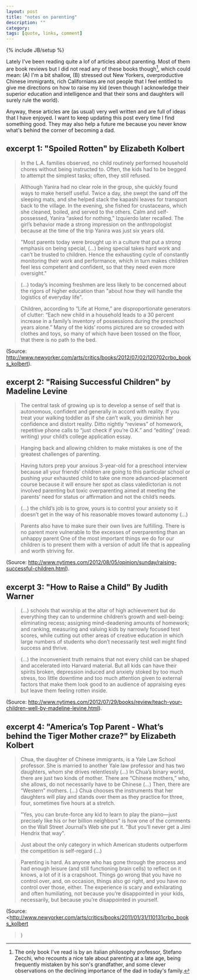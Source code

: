 ```yaml
---
layout: post
title: "notes on parenting"
description: ""
category: 
tags: [quote, links, comment]
---
```

{% include JB/setup %}

Lately I've been reading quite a lof of articles about parenting. Most of them are book reviews but I did not read any of these books though[^nota-zecchi], which could mean: (A) I'm a bit shallow, (B) stressed out New Yorkers, overproductive Chinese immigrants, rich Californians are not people that I feel entitled to give me directions on how to raise my kid (even though I acknowledge their superior education and intelligence and that their sons and daughters will surely rule the world).

[^nota-zecchi]: The only book I've read is by an italian philosophy professor, Stefano Zecchi, who recounts a nice tale about parenting at a late age, being frequently mistaken by his son's grandfather, and some clever observations on the declining importance of the dad in today's family.

Anyway, these articles are (as usual) very well written and are full of ideas that I have enjoyed. I want to keep updating this post every time I find something good. They may also help a future me because you never know what's behind the corner of becoming a dad.


## excerpt 1: "Spoiled Rotten" by Elizabeth Kolbert

> In the L.A. families observed, no child routinely performed household chores without being instructed to. Often, the kids had to be begged to attempt the simplest tasks; often, they still refused.

> Although Yanira had no clear role in the group, she quickly found ways to make herself useful. Twice a day, she swept the sand off the sleeping mats, and she helped stack the kapashi leaves for transport back to the village. In the evening, she fished for crustaceans, which she cleaned, boiled, and served to the others. Calm and self-possessed, Yanira “asked for nothing,” Izquierdo later recalled. The girl’s behavior made a strong impression on the anthropologist because at the time of the trip Yanira was just six years old.

>"Most parents today were brought up in a culture that put a strong emphasis on being special, (...) being special takes hard work and can’t be trusted to children. Hence the exhausting cycle of constantly monitoring their work and performance, which in turn makes children feel less competent and confident, so that they need even more oversight."

> (...) today’s incoming freshmen are less likely to be concerned about the rigors of higher education than "about how they will handle the logistics of everyday life".

> Children, according to “Life at Home,” are disproportionate generators of clutter: “Each new child in a household leads to a 30 percent increase in a family’s inventory of possessions during the preschool years alone.” Many of the kids’ rooms pictured are so crowded with clothes and toys, so many of which have been tossed on the floor, that there is no path to the bed.

(Source:  <http://www.newyorker.com/arts/critics/books/2012/07/02/120702crbo_books_kolbert>).

## excerpt 2: "Raising Successful Children" by Madeline Levine

> The central task of growing up is to develop a sense of self that is autonomous, confident and generally in accord with reality. If you treat your walking toddler as if she can’t walk, you diminish her confidence and distort reality. Ditto nightly “reviews” of homework, repetitive phone calls to “just check if you’re O.K.” and “editing” (read: writing) your child’s college application essay.

> Hanging back and allowing children to make mistakes is one of the greatest challenges of parenting.

> Having tutors prep your anxious 3-year-old for a preschool interview because all your friends’ children are going to this particular school or pushing your exhausted child to take one more advanced-placement course because it will ensure her spot as class valedictorian is not involved parenting but toxic overparenting aimed at meeting the parents’ need for status or affirmation and not the child’s needs.

> (...) the child’s job is to grow, yours is to control your anxiety so it doesn’t get in the way of his reasonable moves toward autonomy (...)

> Parents also have to make sure their own lives are fulfilling. There is no parent more vulnerable to the excesses of overparenting than an unhappy parent One of the most important things we do for our children is to present them with a version of adult life that is appealing and worth striving for.

(Source: <http://www.nytimes.com/2012/08/05/opinion/sunday/raising-successful-children.html>).

## excerpt 3: "How to Raise a Child" By Judith Warner

> (...) schools that worship at the altar of high achievement but do everything they can to undermine children’s growth and well-being: eliminating recess; assigning mind-deadening amounts of homework; and ranking, measuring and valuing kids by narrowly focused test scores, while cutting out other areas of creative education in which large numbers of students who don’t necessarily test well might find success and thrive.

> (...) the inconvenient truth remains that not every child can be shaped and accelerated into Harvard material. But all kids can have their spirits broken, depression induced and anxiety stoked by too much stress, too little downtime and too much attention given to external factors that make them look good to an audience of appraising eyes but leave them feeling rotten inside.

(Source: <http://www.nytimes.com/2012/07/29/books/review/teach-your-children-well-by-madeline-levine.html>).


## excerpt 4: "America’s Top Parent - What’s behind the Tiger Mother craze?"  by Elizabeth Kolbert

> Chua, the daughter of Chinese immigrants, is a Yale Law School professor. She is married to another Yale law professor and has two daughters, whom she drives relentlessly (...) In Chua’s binary world, there are just two kinds of mother. There are “Chinese mothers,” who, she allows, do not necessarily have to be Chinese (...) Then, there are “Western” mothers. (...) Chua chooses the instruments that her daughters will play and stands over them as they practice for three, four, sometimes five hours at a stretch.

> "Yes, you can brute-force any kid to learn to play the piano—just precisely like his or her billion neighbors" is how one of the comments on the Wall Street Journal’s Web site put it. "But you’ll never get a Jimi Hendrix that way".

> Just about the only category in which American students outperform the competition is self-regard (...)

> Parenting is hard. As anyone who has gone through the process and had enough leisure (and still functioning brain cells) to reflect on it knows, a lot of it is a crapshoot. Things go wrong that you have no control over, and, on occasion, things also go right, and you have no control over those, either. The experience is scary and exhilarating and often humiliating, not because you’re disappointed in your kids, necessarily, but because you’re disappointed in yourself.

(Source: <http://www.newyorker.com/arts/critics/books/2011/01/31/110131crbo_books_kolbert
>)